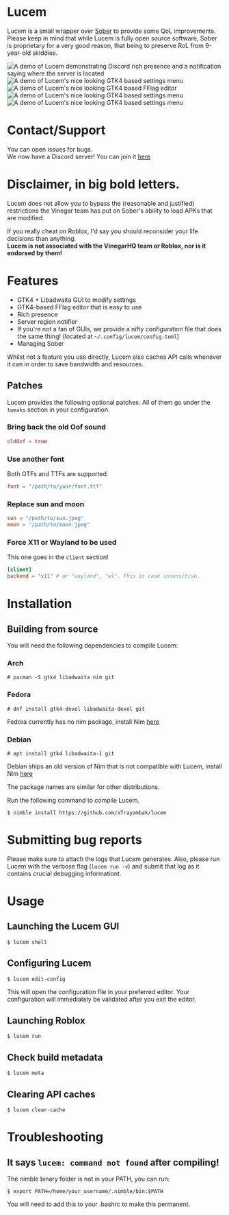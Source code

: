 # Lucem
Lucem is a small wrapper over [Sober](https://sober.vinegarhq.org) to provide some QoL improvements. \
Please keep in mind that while Lucem is fully open source software, Sober is proprietary for a very good reason, that being to preserve RoL from 9-year-old skiddies.

![A demo of Lucem demonstrating Discord rich presence and a notification saying where the server is located](screenshots/demo.jpg)
![A demo of Lucem's nice looking GTK4 based settings menu](screenshots/settings_gui_1.jpg)
![A demo of Lucem's nice looking GTK4 based FFlag editor](screenshots/settings_gui_2.jpg)
![A demo of Lucem's nice looking GTK4 based settings menu](screenshots/settings_gui_3.jpg)
![A demo of Lucem's nice looking GTK4 based settings menu](screenshots/settings_gui_4.jpg)

# Contact/Support
You can open issues for bugs. \
We now have a Discord server! You can join it [here](https://discord.gg/Z5m3n9fjcU)

# Disclaimer, in big bold letters.
Lucem does not allow you to bypass the (reasonable and justified) restrictions the Vinegar team has put on Sober's ability to load APKs that are modified.

If you really cheat on Roblox, I'd say you should reconsider your life decisions than anything. \
**Lucem is not associated with the VinegarHQ team or Roblox, nor is it endorsed by them!**

# Features
- GTK4 + Libadwaita GUI to modify settings
- GTK4-based FFlag editor that is easy to use
- Rich presence
- Server region notifier
- If you're not a fan of GUIs, we provide a nifty configuration file that does the same thing! (located at `~/.config/lucem/config.toml`)
- Managing Sober

Whilst not a feature you use directly, Lucem also caches API calls whenever it can in order to save bandwidth and resources.

## Patches
Lucem provides the following optional patches. All of them go under the `tweaks` section in your configuration.

### Bring back the old Oof sound
```toml
oldOof = true
```

### Use another font
Both OTFs and TTFs are supported.
```toml
font = "/path/to/your/font.ttf"
```

### Replace sun and moon
```toml
sun = "/path/to/sun.jpeg"
moon = "/path/to/moon.jpeg"
```

### Force X11 or Wayland to be used
This one goes in the `client` section!
```toml
[client]
backend = "x11" # or "wayland", "wl". This is case insensitive.
```

# Installation
## Building from source
You will need the following dependencies to compile Lucem:

### Arch
```command
# pacman -S gtk4 libadwaita nim git
```

### Fedora
```command
# dnf install gtk4-devel libadwaita-devel git
```
Fedora currently has no nim package, install Nim [here](https://nim-lang.org/install_unix.html)

### Debian
```command
# apt install gtk4 libadwaita-1 git
```
Debian ships an old version of Nim that is not compatible with Lucem, install Nim [here](https://nim-lang.org/install_unix.html)

The package names are similar for other distributions.

Run the following command to compile Lucem.
```command
$ nimble install https://github.com/xTrayambak/lucem
```

# Submitting bug reports
Please make sure to attach the logs that Lucem generates. Also, please run Lucem with the verbose flag (`lucem run -v`) and submit that log as it contains crucial debugging informationt.

# Usage
## Launching the Lucem GUI
```command
$ lucem shell
```

## Configuring Lucem
```command
$ lucem edit-config
```

This will open the configuration file in your preferred editor. Your configuration will immediately be validated after you exit the editor.

## Launching Roblox
```command
$ lucem run
```

## Check build metadata
```command
$ lucem meta
```

## Clearing API caches
```command
$ lucem clear-cache
```

# Troubleshooting

## It says `lucem: command not found` after compiling!
The nimble binary folder is not in your PATH, you can run:
```command
$ export PATH=/home/your_username/.nimble/bin:$PATH
```
You will need to add this to your .bashrc to make this permanent.
